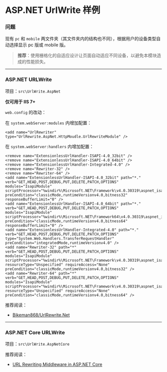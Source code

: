 # ASP.NET UrlWrite 样例

### 问题

现有 `pc` 和 `mobile` 两文件夹（其文件夹内的结构也不同），根据用户的设备类型自动选择显示 pc 版或 mobile 版。

> **推荐**：使用栅格化的自适应设计让页面自动适应不同设备，以避免本模块造成的性能损失。

***

### ASP.NET URLWrite

项目：`src\UrlWrite.AspNet`

**仅可用于 IIS 7+**

`web.config` 的改动：

在 `system.webServer:modules` 内增加配置：

```
<add name="UrlRewriter" type="UrlRewrite.AspNet.HttpMoudle.UrlRewriteModule" />
```

在 `system.webServer:handlers` 内增加配置：

```
<remove name="ExtensionlessUrlHandler-ISAPI-4.0_32bit" />
<remove name="ExtensionlessUrlHandler-ISAPI-4.0_64bit" />
<remove name="ExtensionlessUrlHandler-Integrated-4.0" />
<remove name="Rewriter-32" />
<remove name="Rewriter-64" />
<add name="ExtensionlessUrlHandler-ISAPI-4.0_32bit" path="*." verb="GET,HEAD,POST,DEBUG,PUT,DELETE,PATCH,OPTIONS" modules="IsapiModule" scriptProcessor="%windir%\Microsoft.NET\Framework\v4.0.30319\aspnet_isapi.dll" preCondition="classicMode,runtimeVersionv4.0,bitness32" responseBufferLimit="0" />
<add name="ExtensionlessUrlHandler-ISAPI-4.0_64bit" path="*." verb="GET,HEAD,POST,DEBUG,PUT,DELETE,PATCH,OPTIONS" modules="IsapiModule" scriptProcessor="%windir%\Microsoft.NET\Framework64\v4.0.30319\aspnet_isapi.dll" preCondition="classicMode,runtimeVersionv4.0,bitness64" responseBufferLimit="0" />
<add name="ExtensionlessUrlHandler-Integrated-4.0" path="*." verb="GET,HEAD,POST,DEBUG,PUT,DELETE,PATCH,OPTIONS" type="System.Web.Handlers.TransferRequestHandler" preCondition="integratedMode,runtimeVersionv4.0" />
<add name="Rewriter-32" path="*" verb="GET,HEAD,POST,DEBUG,PUT,DELETE,PATCH,OPTIONS" modules="IsapiModule" scriptProcessor="%windir%\Microsoft.NET\Framework\v4.0.30319\aspnet_isapi.dll" resourceType="Unspecified" requireAccess="None" preCondition="classicMode,runtimeVersionv4.0,bitness32" />
<add name="Rewriter-64" path="*" verb="GET,HEAD,POST,DEBUG,PUT,DELETE,PATCH,OPTIONS" modules="IsapiModule" scriptProcessor="%windir%\Microsoft.NET\Framework\v4.0.30319\aspnet_isapi.dll" resourceType="Unspecified" requireAccess="None" preCondition="classicMode,runtimeVersionv4.0,bitness64" />
```

推荐阅读：

+ [Bikeman868/UrlRewrite.Net](https://github.com/Bikeman868/UrlRewrite.Net)

***

### ASP.NET Core URLWrite

项目：`src\UrlWrite.AspNetCore`

 

推荐阅读：

+ [URL Rewriting Middleware in ASP.NET Core](https://docs.microsoft.com/en-us/aspnet/core/fundamentals/url-rewriting)